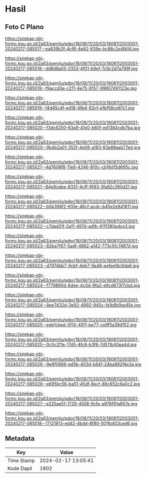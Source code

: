 # Hasil

## Foto C Plano

https://sirekap-obj-formc.kpu.go.id/2a63/pemilu/pdpr/18/08/11/20/03/1808112003001-20240217-085017--ea839b3f-4cf8-4e82-839e-bc88c2e4fb14.jpg

https://sirekap-obj-formc.kpu.go.id/2a63/pemilu/pdpr/18/08/11/20/03/1808112003001-20240217-085018--dd8d8a05-2353-4f01-b9ef-7c9c2d7a799f.jpg

https://sirekap-obj-formc.kpu.go.id/2a63/pemilu/pdpr/18/08/11/20/03/1808112003001-20240217-085019--f9accd3e-c211-4e75-8157-99907491123e.jpg

https://sirekap-obj-formc.kpu.go.id/2a63/pemilu/pdpr/18/08/11/20/03/1808112003001-20240217-085019--f4d45c4f-ed18-4fb4-83cf-e1bf58ce87c1.jpg

https://sirekap-obj-formc.kpu.go.id/2a63/pemilu/pdpr/18/08/11/20/03/1808112003001-20240217-085020--f3dc6250-63a9-41e0-b60f-ed1384cdb7ba.jpg

https://sirekap-obj-formc.kpu.go.id/2a63/pemilu/pdpr/18/08/11/20/03/1808112003001-20240217-085020--9b4b2a01-352f-4e08-a183-63a89aab77ed.jpg

https://sirekap-obj-formc.kpu.go.id/2a63/pemilu/pdpr/18/08/11/20/03/1808112003001-20240217-085021--4d7608f8-11e6-4246-810c-cb16d15d695c.jpg

https://sirekap-obj-formc.kpu.go.id/2a63/pemilu/pdpr/18/08/11/20/03/1808112003001-20240217-085021--84e9cebe-8331-4cff-9f83-3fa82c390d21.jpg

https://sirekap-obj-formc.kpu.go.id/2a63/pemilu/pdpr/18/08/11/20/03/1808112003001-20240217-085022--b5b398f2-610e-46cf-acdc-b45e2e841611.jpg

https://sirekap-obj-formc.kpu.go.id/2a63/pemilu/pdpr/18/08/11/20/03/1808112003001-20240217-085022--c7dad31f-2a11-497d-adfb-411f380edce3.jpg

https://sirekap-obj-formc.kpu.go.id/2a63/pemilu/pdpr/18/08/11/20/03/1808112003001-20240217-085023--82ba7f67-5adf-4862-a142-773c5fc7487d.jpg

https://sirekap-obj-formc.kpu.go.id/2a63/pemilu/pdpr/18/08/11/20/03/1808112003001-20240217-085023--d7974bb7-9cbf-4eb7-9a48-eefeef4c6da6.jpg

https://sirekap-obj-formc.kpu.go.id/2a63/pemilu/pdpr/18/08/11/20/03/1808112003001-20240217-085024--f779890d-6dee-4c0d-9fa2-e9cd673f7cbd.jpg

https://sirekap-obj-formc.kpu.go.id/2a63/pemilu/pdpr/18/08/11/20/03/1808112003001-20240217-085024--8ee7432d-3e92-4992-945c-fa1b8b1be45e.jpg

https://sirekap-obj-formc.kpu.go.id/2a63/pemilu/pdpr/18/08/11/20/03/1808112003001-20240217-085025--ede1cbed-0f14-45f1-be77-ce9f5a39d152.jpg

https://sirekap-obj-formc.kpu.go.id/2a63/pemilu/pdpr/18/08/11/20/03/1808112003001-20240217-085025--0c0c2f1e-17d5-4fc8-b3f6-7d511b40ea4d.jpg

https://sirekap-obj-formc.kpu.go.id/2a63/pemilu/pdpr/18/08/11/20/03/1808112003001-20240217-085026--9e8f0666-ed5b-403d-b841-24ba992f4e3a.jpg

https://sirekap-obj-formc.kpu.go.id/2a63/pemilu/pdpr/18/08/11/20/03/1808112003001-20240217-085026--e695bc56-ba51-45df-8ecf-86c652c6a0c2.jpg

https://sirekap-obj-formc.kpu.go.id/2a63/pemilu/pdpr/18/08/11/20/03/1808112003001-20240217-085027--e225ae51-1729-4558-9cfe-a976f91a857e.jpg

https://sirekap-obj-formc.kpu.go.id/2a63/pemilu/pdpr/18/08/11/20/03/1808112003001-20240217-085018--17121813-ed42-4bdd-8f80-501fb403ced6.jpg


## Metadata

| Key        | Value               |
| ---------- | ------------------- |
| Time Stamp | 2024-02-17 13:05:41 |
| Kode Dapil | 1802                |



